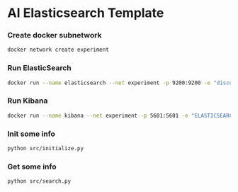 # AI Elasticsearch Template

### Create docker subnetwork
```bash
docker network create experiment
```

### Run ElasticSearch
```bash
docker run --name elasticsearch --net experiment -p 9200:9200 -e "discovery.type=single-node" elasticsearch:7.13.2
```

### Run Kibana
```bash
docker run --name kibana --net experiment -p 5601:5601 -e "ELASTICSEARCH_HOSTS=http://elasticsearch:9200" kibana:7.13.2
```

### Init some info
```bash
python src/initialize.py
```

### Get some info
```bash
python src/search.py
```